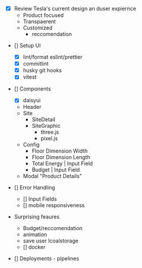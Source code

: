 - [x] Review Tesla's current design an duser expiernce
  - Product focused
  - Transpaerent
  - Customized
    - reccomendation
- [] Setup UI
  - [x] lint/format eslint/prettier
  - [x] commitlint
  - [x] husky git hooks
  - [x] vitest

- [] Components
  - [x] daisyui
  - Header
  - Site
    - SiteDetail
    - SiteGraphic
      - three.js
      - pixel.js
  - Config
    - Floor Dimension Width
    - Floor Dimension Length
    - Total Energy | Input Field
    - Budget | Input Field
  - Modal "Product Details"

- [] Error Handling
  - [] Input Fields
  - [] mobile responsiveness

- Surprising feaures
  - Budget/reccomendation
  - animation
  - save user lcoalstorage
  - [] docker

- [] Deployments - pipelines
